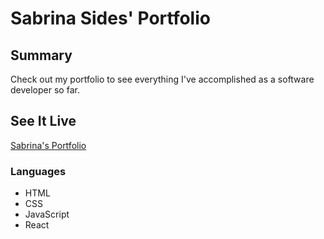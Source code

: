 <h1>Sabrina Sides' Portfolio</h1>

<h2>Summary</h2>

<p>Check out my portfolio to see everything I've accomplished as a software developer so far.</p>

<h2>See It Live</h2>
<a href='https://sabrinasides.github.io/portfolio-sabrina-sides/' target='_blank'>Sabrina's Portfolio</a>

<h3>Languages</h3>
<ul>
  <li>HTML</li>
  <li>CSS</li>
  <li>JavaScript</li>
  <li>React</li>
  </ul>
